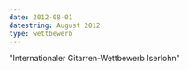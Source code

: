 ```yaml
---
date: 2012-08-01
datestring: August 2012
type: wettbewerb
---
```


"Internationaler Gitarren-Wettbewerb Iserlohn"
